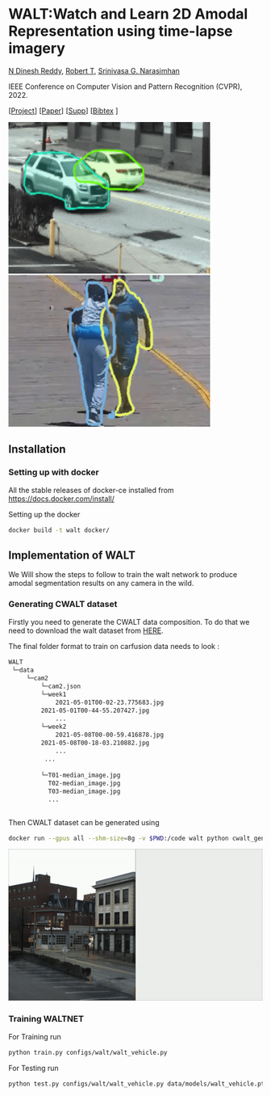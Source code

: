 WALT:Watch and Learn 2D Amodal Representation using time-lapse imagery
======================

[N Dinesh Reddy](http://cs.cmu.edu/~dnarapur), [Robert T](http://cs.cmu.edu/~mvo), [Srinivasa G. Narasimhan](http://www.cs.cmu.edu/~srinivas/)

IEEE Conference on Computer Vision and Pattern Recognition (CVPR), 2022. 

[[Project](https://www.cs.cmu.edu/~walt/)] [[Paper](https://openaccess.thecvf.com/content/CVPR2022/papers/Reddy_WALT_Watch_and_Learn_2D_Amodal_Representation_From_Time-Lapse_Imagery_CVPR_2022_paper.pdf)] [[Supp](https://openaccess.thecvf.com/content/CVPR2022/supplemental/Reddy_WALT_Watch_and_CVPR_2022_supplemental.zip)] [[Bibtex](http://www.cs.cmu.edu/~walt/walt.bib) ]

<img src="github_vis/vis_cars.gif" width="400" height="300"/><img src="github_vis/vis_people.gif" width="400" height="300"/>

## Installation

### Setting up with docker

All the stable releases of docker-ce installed from https://docs.docker.com/install/

Setting up the docker

```bash
docker build -t walt docker/
```

## Implementation of WALT
We Will show the steps to follow to train the walt network to produce amodal segmentation results on any camera in the wild. 

### Generating CWALT dataset
Firstly you need to generate the CWALT data composition. To do that we need to download the walt dataset from [HERE](http://www.cs.cmu.edu/~walt/license.html).

The final folder format to train on carfusion data needs to look :

 ```text
WALT
  └─data
      └─cam2
          └─cam2.json
          └─week1
              2021-05-01T00-02-23.775683.jpg
	      2021-05-01T00-44-55.207427.jpg
              ...
          └─week2
              2021-05-08T00-00-59.416878.jpg
	      2021-05-08T00-18-03.210882.jpg
              ...
           ...

          └─T01-median_image.jpg
            T02-median_image.jpg
            T03-median_image.jpg
            ...	
                
```

 
Then CWALT dataset can be generated using 
```bash
docker run --gpus all --shm-size=8g -v $PWD:/code walt python cwalt_generate.py
```
<img src="github_vis/cwalt.gif" width="800" height="300"/>

### Training WALTNET
For Training run

```bash
python train.py configs/walt/walt_vehicle.py
```

For Testing run
```bash
python test.py configs/walt/walt_vehicle.py data/models/walt_vehicle.pth
```
